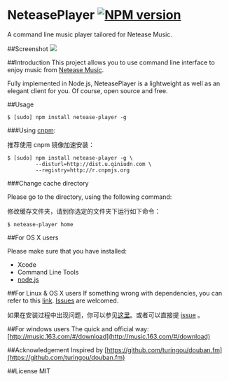NeteasePlayer [![NPM version](https://badge.fury.io/js/netease-player.png)](http://badge.fury.io/js/netease-player)
=============

A command line music player tailored for Netease Music.

##Screenshot
![](http://incognita.u.qiniudn.com/NeteasePlayer-v0.0.4.png)

##Introduction
This project allows you to use command line interface to enjoy music from [Netease Music](http://music.163.com).

Fully implemented in Node.js, NeteasePlayer is a lightweight as well as an elegant client for you. Of course, open source and free.


##Usage

````
$ [sudo] npm install netease-player -g
````

###Using [cnpm](http://cnpmjs.org/):

推荐使用 cnpm 镜像加速安装：

````
$ [sudo] npm install netease-player -g \
         --disturl=http://dist.u.qiniudn.com \
         --registry=http://r.cnpmjs.org
````
###Change cache directory

Please go to the directory, using the following command:

修改缓存文件夹，请到你选定的文件夹下运行如下命令：

````
$ netease-player home
````

##For OS X users

Please make sure that you have installed:

* Xcode
* Command Line Tools
* [node.js](http://nodejs.org/)

##For Linux & OS X users
If something wrong with dependencies, you can refer to this [link](https://github.com/turingou/douban.fm/blob/master/README.md#linux--mac). [Issues](https://github.com/sutar/NeteasePlayer/issues/new) are welcomed.

如果在安装过程中出现问题，你可以参见[这里](https://github.com/turingou/douban.fm/blob/master/README.md#linux--mac)。或者可以直接提 [issue](https://github.com/sutar/NeteasePlayer/issues/new) 。


##For windows users
The quick and official way:
[http://music.163.com/#/download](http://music.163.com/#/download)

##Acknowledgement
Inspired by [https://github.com/turingou/douban.fm](https://github.com/turingou/douban.fm)

##License
MIT
